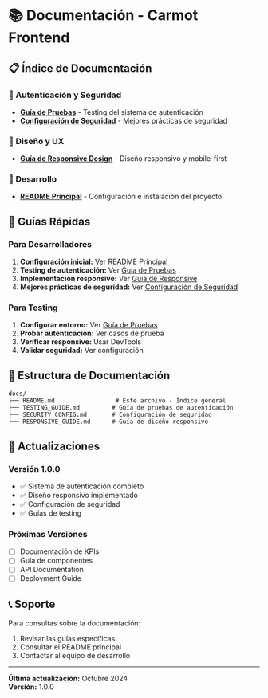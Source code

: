 # 📚 Documentación - Carmot Frontend

## 📋 **Índice de Documentación**

### **🔐 Autenticación y Seguridad**
- **[Guía de Pruebas](TESTING_GUIDE.md)** - Testing del sistema de autenticación
- **[Configuración de Seguridad](SECURITY_CONFIG.md)** - Mejores prácticas de seguridad

### **📱 Diseño y UX**
- **[Guía de Responsive Design](RESPONSIVE_GUIDE.md)** - Diseño responsivo y mobile-first

### **🚀 Desarrollo**
- **[README Principal](../README.md)** - Configuración e instalación del proyecto

## 🎯 **Guías Rápidas**

### **Para Desarrolladores**
1. **Configuración inicial:** Ver [README Principal](../README.md)
2. **Testing de autenticación:** Ver [Guía de Pruebas](TESTING_GUIDE.md)
3. **Implementación responsive:** Ver [Guía de Responsive](RESPONSIVE_GUIDE.md)
4. **Mejores prácticas de seguridad:** Ver [Configuración de Seguridad](SECURITY_CONFIG.md)

### **Para Testing**
1. **Configurar entorno:** Ver [Guía de Pruebas](TESTING_GUIDE.md)
2. **Probar autenticación:** Ver casos de prueba
3. **Verificar responsive:** Usar DevTools
4. **Validar seguridad:** Ver configuración

## 📁 **Estructura de Documentación**

```
docs/
├── README.md                 # Este archivo - Índice general
├── TESTING_GUIDE.md         # Guía de pruebas de autenticación
├── SECURITY_CONFIG.md       # Configuración de seguridad
└── RESPONSIVE_GUIDE.md      # Guía de diseño responsivo
```

## 🔄 **Actualizaciones**

### **Versión 1.0.0**
- ✅ Sistema de autenticación completo
- ✅ Diseño responsivo implementado
- ✅ Configuración de seguridad
- ✅ Guías de testing

### **Próximas Versiones**
- [ ] Documentación de KPIs
- [ ] Guía de componentes
- [ ] API Documentation
- [ ] Deployment Guide

## 📞 **Soporte**

Para consultas sobre la documentación:
1. Revisar las guías específicas
2. Consultar el README principal
3. Contactar al equipo de desarrollo

---

**Última actualización:** Octubre 2024  
**Versión:** 1.0.0
